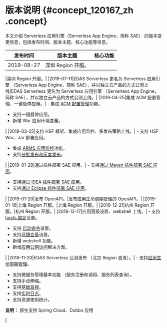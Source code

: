 # 版本说明 {#concept_120167_zh .concept}

本文介绍 Serverless 应用引擎（Serverless App Engine，简称 SAE） 的版本变更信息，包括发布时间、版本主题、核心功能等信息。

|发布时间|版本主题|核心功能|
|----|----|----|
|2019-08-27| 深圳 Region 开服。

 |深圳 Region 开服。|
|2019-07-11|EDAS Serverless 更名为 Serverless 应用引擎 （Serverless App Engine，简称 SAE），并以独立云产品的方式公测上线|EDAS Serverless 更名为 Serverless 应用引擎 （Serverless App Engine，简称 SAE），并以独立云产品的方式公测上线。|
|2019-04-25|集成 ACM 配置管理、一键启停应用。| -   集成 [ACM 配置管理](https://help.aliyun.com/document_detail/115470.html)功能。
-   支持一键启停应用。
-   新增 War 应用环境变量。

 |
|2019-03-25|支持 HSF 框架、集成应用监控、多发布策略上线。| -   支持 HSF War、Jar 部署应用。
-   集成 [ARMS 应用监控](https://help.aliyun.com/document_detail/111424.html)功能。
-   支持[分批发布和灰度发布](https://help.aliyun.com/document_detail/110456.html)。

 |
|2019-01-29|通过插件部署 SAE 应用。| -   支持[通过 Maven 插件部署 SAE 应用](https://help.aliyun.com/document_detail/110639.html)。
-   支持[通过 IDEA 插件部署 SAE 应用](https://help.aliyun.com/document_detail/110665.html)。
-   支持[通过 Eclipse 插件部署 SAE 应用](https://help.aliyun.com/document_detail/110664.html)。

 |
|2019-01-20|发布 OpenAPI。|发布应用生命周期管理的 OpenAPI。|
|2019-01-16|上海 Region 开服。|上海 Region 开服。|
|2019-12-21|杭州 Region 开服。|杭州 Region 开服。|
|2018-12-17|应用高级设置、webshell 上线。| -   支持 [hosts 绑定](https://help.aliyun.com/document_detail/100335.html)设置。
-   支持 [启动命令](https://help.aliyun.com/document_detail/96677.html)设置。
-   支持[环境变量](https://help.aliyun.com/document_detail/96560.html)设置。
-   新增 webshell 功能。
-   新增[应用公网访问](https://help.aliyun.com/document_detail/100317.html)解决方案。

 |
|2018-11-20|EDAS Serverless 公测发布 （北京 Region 首发）。| -   支持[应用生命周期管理](https://help.aliyun.com/document_detail/113076.html)。
-   支持微服务管理基本功能 （服务注册和调用、服务列表查询）。
-   支持手动伸缩。
-   支持[基础监控](https://help.aliyun.com/document_detail/96892.html)。
-   支持[实时日志](https://help.aliyun.com/document_detail/96907.html)。
-   支持资源使用统计。

 **说明：** 原生支持 Spring Cloud、Dubbo 应用

 |

